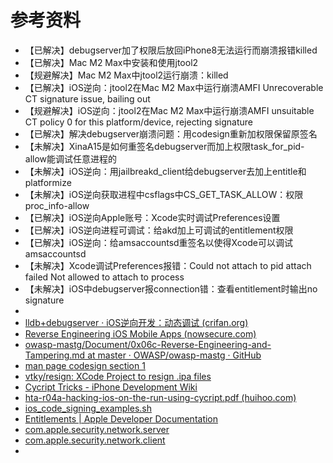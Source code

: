 # 参考资料

* 【已解决】debugserver加了权限后放回iPhone8无法运行而崩溃报错killed
* 【已解决】Mac M2 Max中安装和使用jtool2
* 【规避解决】Mac M2 Max中jtool2运行崩溃：killed
* 【已解决】iOS逆向：jtool2在Mac M2 Max中运行崩溃AMFI Unrecoverable CT signature issue, bailing out
* 【规避解决】iOS逆向：jtool2在Mac M2 Max中运行崩溃AMFI unsuitable CT policy 0 for this platform/device, rejecting signature
* 【已解决】解决debugserver崩溃问题：用codesign重新加权限保留原签名
* 【未解决】XinaA15是如何重签名debugserver而加上权限task_for_pid-allow能调试任意进程的
* 【未解决】iOS逆向：用jailbreakd_client给debugserver去加上entitle和platformize
* 【未解决】iOS逆向获取进程中csflags中CS_GET_TASK_ALLOW：权限proc_info-allow
* 【已解决】iOS逆向Apple账号：Xcode实时调试Preferences设置
* 【已解决】iOS逆向进程可调试：给akd加上可调试的entitlement权限
* 【已解决】iOS逆向：给amsaccountsd重签名以使得Xcode可以调试amsaccountsd
* 【未解决】Xcode调试Preferences报错：Could not attach to pid attach failed Not allowed to attach to process
* 【未解决】iOS中debugserver报connection错：查看entitlement时输出no signature
* 
* [lldb+debugserver · iOS逆向开发：动态调试 (crifan.org)](https://book.crifan.org/books/ios_re_dynamic_debug/website/debug_code/lldb_debugserver.html)
* [Reverse Engineering iOS Mobile Apps (nowsecure.com)](https://www.nowsecure.com/blog/2021/09/08/basics-of-reverse-engineering-ios-mobile-apps/)
* [owasp-mastg/Document/0x06c-Reverse-Engineering-and-Tampering.md at master · OWASP/owasp-mastg · GitHub](https://github.com/OWASP/owasp-mastg/blob/master/Document/0x06c-Reverse-Engineering-and-Tampering.md)
* [man page codesign section 1](https://www.manpagez.com/man/1/codesign/)
* [vtky/resign: XCode Project to resign .ipa files](https://github.com/vtky/resign)
* [Cycript Tricks - iPhone Development Wiki](https://iphonedev.wiki/index.php/Cycript_Tricks)
* [hta-r04a-hacking-ios-on-the-run-using-cycript.pdf (huihoo.com)](https://docs.huihoo.com/rsaconference/usa-2014/hta-r04a-hacking-ios-on-the-run-using-cycript.pdf)
* [ios_code_signing_examples.sh](https://gist.github.com/digiter/9c3c64dbdb73c27af730c6e1b04828eb#file-ios_code_signing_examples-sh)
* [Entitlements | Apple Developer Documentation](https://developer.apple.com/documentation/bundleresources/entitlements?language=objc)
* [com.apple.security.network.server](https://developer.apple.com/documentation/bundleresources/entitlements/com_apple_security_network_server?language=objc)
* [com.apple.security.network.client](https://developer.apple.com/documentation/bundleresources/entitlements/com_apple_security_network_client?language=objc)
* 